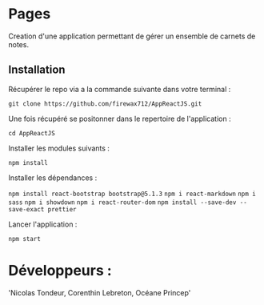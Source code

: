 # Pages

Creation d'une application permettant de gérer un ensemble de carnets de notes.

## Installation

Récupérer le repo via a la commande suivante dans votre terminal :

`git clone https://github.com/firewax712/AppReactJS.git`

Une fois récupéré se positonner dans le repertoire de l'application :

`cd AppReactJS`

Installer les modules suivants :

`npm install`

Installer les dépendances :

`npm install react-bootstrap bootstrap@5.1.3`
`npm i react-markdown`
`npm i sass`
`npm i showdown`
`npm i react-router-dom`
`npm install --save-dev --save-exact prettier`

Lancer l'application :

`npm start`


# Développeurs : 

'Nicolas Tondeur, Corenthin Lebreton, Océane Princep'